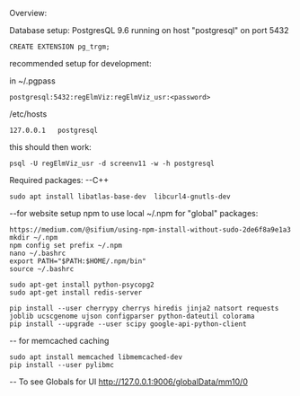 Overview:

Database setup:
PostgresQL 9.6 running on host "postgresql" on port 5432
```
CREATE EXTENSION pg_trgm;
```
recommended setup for development:

in ~/.pgpass
```
postgresql:5432:regElmViz:regElmViz_usr:<password>
```
/etc/hosts
```
127.0.0.1   postgresql
```
this should then work:
```
psql -U regElmViz_usr -d screenv11 -w -h postgresql
```
Required packages:
--C++
```
sudo apt install libatlas-base-dev  libcurl4-gnutls-dev
```
--for website
setup npm to use local ~/.npm for "global" packages:
```
https://medium.com/@sifium/using-npm-install-without-sudo-2de6f8a9e1a3
mkdir ~/.npm
npm config set prefix ~/.npm
nano ~/.bashrc
export PATH="$PATH:$HOME/.npm/bin"
source ~/.bashrc
```

```
sudo apt-get install python-psycopg2
sudo apt-get install redis-server

pip install --user cherrypy cherrys hiredis jinja2 natsort requests joblib ucscgenome ujson configparser python-dateutil colorama
pip install --upgrade --user scipy google-api-python-client
```

-- for memcached caching
```
sudo apt install memcached libmemcached-dev
pip install --user pylibmc
```

-- To see Globals for UI
http://127.0.0.1:9006/globalData/mm10/0
